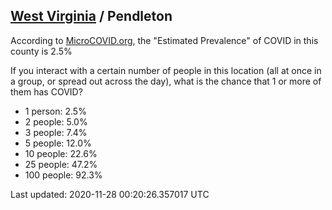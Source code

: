 
## [West Virginia](/united-states/west-virginia) / Pendleton

According to [MicroCOVID.org](http://microcovid.org),
the "Estimated Prevalence" of COVID in this county is 2.5%

If you interact with a certain number of people in this location
(all at once in a group, or spread out across the day), what is the chance that
1 or more of them has COVID?

- 1 person: 2.5%
- 2 people: 5.0%
- 3 people: 7.4%
- 5 people: 12.0%
- 10 people: 22.6%
- 25 people: 47.2%
- 100 people: 92.3%

Last updated: 2020-11-28 00:20:26.357017 UTC
